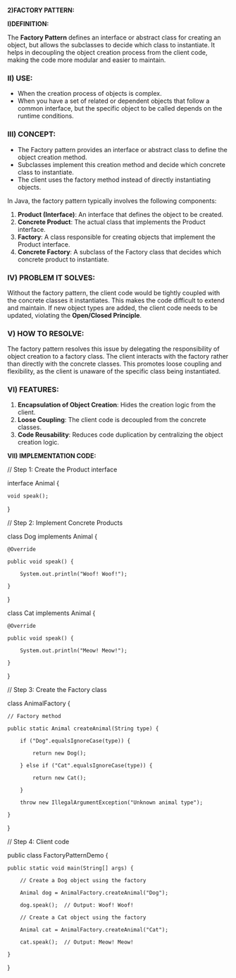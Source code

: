 **2)FACTORY PATTERN:**

**I)DEFINITION:**

The **Factory Pattern** defines an interface or abstract class for creating an object, but allows the subclasses to decide which class to instantiate. It helps in decoupling the object creation process from the client code, making the code more modular and easier to maintain.


### **II) USE:**



* When the creation process of objects is complex.
* When you have a set of related or dependent objects that follow a common interface, but the specific object to be called depends on the runtime conditions.


### **III) CONCEPT:**



* The Factory pattern provides an interface or abstract class to define the object creation method.
* Subclasses implement this creation method and decide which concrete class to instantiate.
* The client uses the factory method instead of directly instantiating objects.

In Java, the factory pattern typically involves the following components:



1. **Product (Interface)**: An interface that defines the object to be created.
2. **Concrete Product**: The actual class that implements the Product interface.
3. **Factory**: A class responsible for creating objects that implement the Product interface.
4. **Concrete Factory**: A subclass of the Factory class that decides which concrete product to instantiate.


### **IV) PROBLEM IT SOLVES:**

Without the factory pattern, the client code would be tightly coupled with the concrete classes it instantiates. This makes the code difficult to extend and maintain. If new object types are added, the client code needs to be updated, violating the **Open/Closed Principle**.


### **V) HOW TO RESOLVE:**

The factory pattern resolves this issue by delegating the responsibility of object creation to a factory class. The client interacts with the factory rather than directly with the concrete classes. This promotes loose coupling and flexibility, as the client is unaware of the specific class being instantiated.


### **VI) FEATURES:**



1. **Encapsulation of Object Creation**: Hides the creation logic from the client.
2. **Loose Coupling**: The client code is decoupled from the concrete classes.
3. **Code Reusability**: Reduces code duplication by centralizing the object creation logic.

**VII) IMPLEMENTATION CODE:**

// Step 1: Create the Product interface

interface Animal {

    void speak();

}

// Step 2: Implement Concrete Products

class Dog implements Animal {

    @Override

    public void speak() {

        System.out.println("Woof! Woof!");

    }

}

class Cat implements Animal {

    @Override

    public void speak() {

        System.out.println("Meow! Meow!");

    }

}

// Step 3: Create the Factory class

class AnimalFactory {

    // Factory method

    public static Animal createAnimal(String type) {

        if ("Dog".equalsIgnoreCase(type)) {

            return new Dog();

        } else if ("Cat".equalsIgnoreCase(type)) {

            return new Cat();

        }

        throw new IllegalArgumentException("Unknown animal type");

    }

}

// Step 4: Client code

public class FactoryPatternDemo {

    public static void main(String[] args) {

        // Create a Dog object using the factory

        Animal dog = AnimalFactory.createAnimal("Dog");

        dog.speak();  // Output: Woof! Woof!

        // Create a Cat object using the factory

        Animal cat = AnimalFactory.createAnimal("Cat");

        cat.speak();  // Output: Meow! Meow!

    }

}
